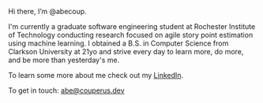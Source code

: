 Hi there, I’m @abecoup.

I'm currently a graduate software engineering student at Rochester Institute of Technology conducting research focused on agile story point estimation using machine learning. I obtained a B.S. in Computer Science from Clarkson University at 21yo and strive every day to learn more, do more, and be more than yesterday's me.

To learn some more about me check out my [LinkedIn](https://www.linkedin.com/in/abraham-couperus-9374aa1a3/). 

To get in touch: abe@couperus.dev
